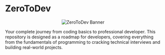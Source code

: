 # ZeroToDev
<p align="center">
  <img src="banner.png" alt="ZeroToDev Banner"/>
</p>
Your complete journey from coding basics to professional developer. This repository is designed as a roadmap for developers, covering everything from the fundamentals of programming to cracking technical interviews and building real-world projects.
